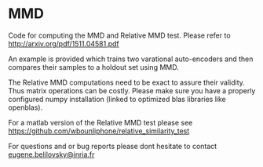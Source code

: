 # MMD
Code for computing the MMD and Relative MMD test. Please refer to http://arxiv.org/pdf/1511.04581.pdf

An example is provided which trains two varational auto-encoders and then compares their samples to a holdout set using MMD.

The Relative MMD computations need to be exact to assure their validity. Thus matrix operations can be costly. Please make sure you have a properly configured numpy installation (linked to optimized blas libraries like openblas).

For a matlab version of the Relative MMD test please see https://github.com/wbounliphone/relative_similarity_test

For questions and or bug reports please dont hesitate to contact eugene.belilovsky@inria.fr
